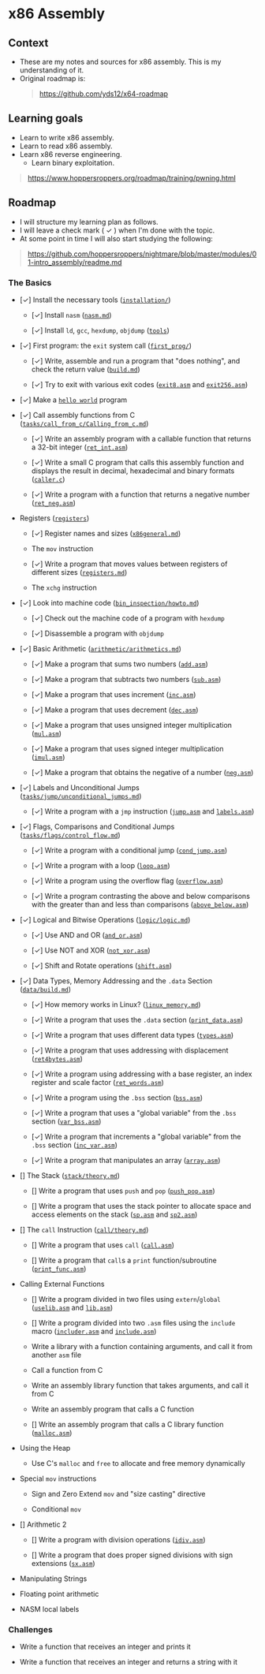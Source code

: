# x86 Assembly

## Context

- These are my notes and sources for x86 assembly. This is my understanding of it.
- Original roadmap is:
    > https://github.com/yds12/x64-roadmap


## Learning goals

- Learn to write x86 assembly.
- Learn to read x86 assembly.
- Learn x86 reverse engineering.
  - Learn binary exploitation.
> https://www.hoppersroppers.org/roadmap/training/pwning.html


## Roadmap

- I will structure my learning plan as follows.
- I will leave a check mark ( ✓ ) when I'm done with the topic.
- At some point in time I will also start studying the following:
> https://github.com/hoppersroppers/nightmare/blob/master/modules/01-intro_assembly/readme.md


### The Basics

* [✓] Install the necessary tools ([`installation/`](tasks/installation))

  * [✓] Install `nasm` ([`nasm.md`](tasks/installation/nasm.md))

  * [✓] Install `ld`, `gcc`, `hexdump`, `objdump` ([`tools`](tasks/installation/utilities.md))

* [✓] First program: the `exit` system call ([`first_prog/`](tasks/first_prog))

  * [✓] Write, assemble and run a program that "does nothing", and check 
  the return value ([`build.md`](tasks/first_prog/build.md))

  * [✓] Try to exit with various exit codes 
  ([`exit8.asm`](tasks/first_prog/exit8.asm) and
  [`exit256.asm`](tasks/first_prog/exit256.asm))

* [✓] Make a [`hello world`](tasks/helloworld/hello.asm) program

* [✓] Call assembly functions from C ([`tasks/call_from_c/Calling_from_c.md`](tasks/call_from_c/Calling_from_c.md))

  * [✓] Write an assembly program with a callable function that returns a
  32-bit integer ([`ret_int.asm`](tasks/call_from_c/ret_int.asm))

  * [✓] Write a small C program that calls this assembly function and displays
  the result in decimal, hexadecimal and binary formats 
  ([`caller.c`](tasks/call_from_c/caller.c))

  * [✓] Write a program with a function that returns a negative number
  ([`ret_neg.asm`](tasks/call_from_c/ret_neg_int.asm))

* Registers ([`registers`](tasks/registers))

  * [✓] Register names and sizes ([`x86general.md`](tasks/registers/x86general.md))

  * The `mov` instruction

  * [✓] Write a program that moves values between registers of different sizes
  ([`registers.md`](tasks/registers/registers.md))

  * The `xchg` instruction

* [✓] Look into machine code 
  ([`bin_inspection/howto.md`](tasks/bin_inspection/howto.md))

  * [✓] Check out the machine code of a program with `hexdump`

  * [✓] Disassemble a program with `objdump`

* [✓] Basic Arithmetic ([`arithmetic/arithmetics.md`](tasks/arithmetic/arithmetics.md))

  * [✓] Make a program that sums two numbers 
  ([`add.asm`](tasks/arithmetic/add.asm))

  * [✓] Make a program that subtracts two numbers
  ([`sub.asm`](tasks/arithmetic/sub.asm))
 
  * [✓] Make a program that uses increment
  ([`inc.asm`](tasks/arithmetic/inc.asm))

  * [✓] Make a program that uses decrement
  ([`dec.asm`](tasks/arithmetic/dec.asm))

  * [✓] Make a program that uses unsigned integer multiplication
  ([`mul.asm`](tasks/arithmetic/mul.asm))
 
  * [✓] Make a program that uses signed integer multiplication
  ([`imul.asm`](tasks/arithmetic/imul.asm))

  * [✓] Make a program that obtains the negative of a number
  ([`neg.asm`](tasks/arithmetic/neg.asm))

* [✓] Labels and Unconditional Jumps ([`tasks/jump/unconditional_jumps.md`](tasks/jump/unconditional_jumps.md))

  * [✓] Write a program with a `jmp` instruction
  ([`jump.asm`](tasks/jump/jump.asm) and [`labels.asm`](tasks/jump/labels.asm))

* [✓] Flags, Comparisons and Conditional Jumps 
  ([`tasks/flags/control_flow.md`](tasks/flags/control_flow.md))

  * [✓] Write a program with a conditional jump 
  ([`cond_jump.asm`](tasks/flags/cond_jump.asm))

  * [✓] Write a program with a loop ([`loop.asm`](tasks/flags/loop.asm))

  * [✓] Write a program using the overflow flag
  ([`overflow.asm`](tasks/flags/overflow.asm))

  * [✓] Write a program contrasting the above and below comparisons with the
  greater than and less than comparisons
  ([`above_below.asm`](tasks/flags/above_below.asm))

* [✓] Logical and Bitwise Operations ([`logic/logic.md`](tasks/logic/logic.md))

  * [✓] Use AND and OR ([`and_or.asm`](tasks/logic/and_or.asm))
 
  * [✓] Use NOT and XOR ([`not_xor.asm`](tasks/logic/not_xor.asm))

  * [✓] Shift and Rotate operations ([`shift.asm`](tasks/logic/shift.asm))

* [✓] Data Types, Memory Addressing and the `.data` Section
  ([`data/build.md`](tasks/data/build.md))

  * [✓] How memory works in Linux?
  ([`linux_memory.md`](tasks/data/linux_memory.md))

  * [✓] Write a program that uses the `.data` section
  ([`print_data.asm`](tasks/data/print_data.asm))
 
  * [✓] Write a program that uses different data types
  ([`types.asm`](tasks/data/types.asm))

  * [✓] Write a program that uses addressing with displacement
  ([`ret4bytes.asm`](tasks/data/ret4bytes.asm))

  * [✓] Write a program using addressing with a base register,
  an index register and scale factor
  ([`ret_words.asm`](tasks/data/ret_words.asm))

  * [✓] Write a program using the `.bss` section
  ([`bss.asm`](tasks/data/bss.asm))

  * [✓] Write a program that uses a "global variable" from the `.bss` section
  ([`var_bss.asm`](tasks/data/var_bss.asm))

  * [✓] Write a program that increments a "global variable" from the 
  `.bss` section ([`inc_var.asm`](tasks/data/inc_var.asm))

  * [✓] Write a program that manipulates an array
  ([`array.asm`](tasks/data/array.asm))

* [] The Stack ([`stack/theory.md`](tasks/stack/theory.md))

  * [] Write a program that uses `push` and `pop`
  ([`push_pop.asm`](tasks/stack/push_pop.asm))

  * [] Write a program that uses the stack pointer to allocate space and
  access elements on the stack ([`sp.asm`](tasks/stack/sp.asm) and
  [`sp2.asm`](tasks/stack/sp2.asm))

* [] The `call` Instruction ([`call/theory.md`](tasks/call/theory.md))

  * [] Write a program that uses `call` ([`call.asm`](tasks/call/call.asm))

  * [] Write a program that `call`s a `print` function/subroutine
  ([`print_func.asm`](tasks/call/print_func.asm))

* Calling External Functions

  * [] Write a program divided in two files using `extern`/`global`
  ([`uselib.asm`](tasks/extern/uselib.asm) and
  [`lib.asm`](tasks/extern/lib.asm))

  * [] Write a program divided into two `.asm` files using the `include` macro
  ([`includer.asm`](tasks/extern/includer.asm) and
  [`include.asm`](tasks/extern/include.asm))

  * Write a library with a function containing arguments, and call it from
  another `asm` file

  * Call a function from C

  * Write an assembly library function that takes arguments, and call it from C

  * Write an assembly program that calls a C function

  * [] Write an assembly program that calls a C library function
  ([`malloc.asm`](tasks/extern/malloc.asm))

* Using the Heap

  * Use C's `malloc` and `free` to allocate and free memory dynamically

* Special `mov` instructions

  * Sign and Zero Extend `mov` and "size casting" directive

  * Conditional `mov`

* [] Arithmetic 2

  * [] Write a program with division operations
  ([`idiv.asm`](tasks/arith2/idiv.asm))
 
  * [] Write a program that does proper signed divisions with sign extensions
  ([`sx.asm`](tasks/arith2/sx.asm))

* Manipulating Strings

* Floating point arithmetic

* NASM local labels

### Challenges

* Write a function that receives an integer and prints it

* Write a function that receives an integer and returns a string with it
